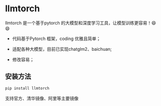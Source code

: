 # llmtorch
llmtorch 是一个基于pytorch 的大模型和深度学习工具，让模型训练更容易！:smile::smile:

- 代码基于Pytorch 框架，coding 优雅且简单；

- 适配各种大模型，目前已实现chatglm2、baichuan;

- 修改容易；

##  安装方法

```python
pip install llmtorch
```
支持官方、清华镜像、阿里等主要镜像


